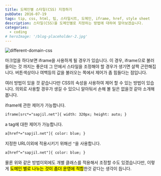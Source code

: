 ```yaml
---
title: 도메인별 스타일(CSS) 지정하기
pubDate: 2016-07-19
tags: tip, css, html, 팁, 스타일시트, 도메인, iframe, href, style sheet
description: 스타일(CSS)을 도메인별로 지정하는 방법에 대하여 알아보겠습니다.
categories:
  - coding
# heroImage: '/blog-placeholder-2.jpg'
---
```


![different-domain-css](https://c2.staticflickr.com/9/8620/28343814425_0e8390eb14_b.jpg)

마크업을 하다보면 iframe을 사용하게 될 경우가 있습니다.
이 경우, iframe으로 불러들이는 것 까지는 좋은데 그 안에서 스타일을 조정해야 할 경우가 생기면 살짝 곤란해집니다.
버튼색상이나 여백등의 값을 불러오는 쪽에서 제어가 좀 힘들다는 점입니다.

여러 방법이 있을 것 같습니다만 CSS의 속성을 사용하여 제어 할 수 있는 방법이 있습니다.
의외로 사용할 경우가 생길 수 있으니 알아둬서 손해 볼 일은 없을것 같아 소개해 봅니다.

iframe에 관한 제어가 가능합니다.

```html
iframe[src*="sapjil.net"]{ width: 320px; height: auto; }
```

a tag에 대한 제어가 가능합니다.

```html
a[href*="sapjil.net"]{ color: blue; }
```

지정한 URL이외에 적용시키기 위해선 `^`을 사용합니다.

```html
a[href^="sapjil.net"]{ color: blue; }
```

물론 위와 같은 방법이외에도 개별 클래스를 적용해서 조정할 수도 있겠습니다만,
이렇게 <mark>도메인 별로 나누는 것이 좀더 운영에 적합</mark>한것 같다는 생각이 듭니다.

